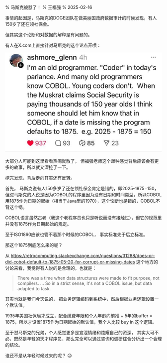 % 马斯克被怼了！
% 王福强
% 2025-02-16

事情的起因是，马斯克的DOGE团队在做美丽国政府数据审计的时候发现，有人150岁了还在领社保金。

但其实这个论断和对数据的解释是有问题的。

有人在X.com上直接针对马斯克的这个论点开喷：

![](./images/59131739680720_.pic.jpg)

大部分人可能到这里看看热闹就散了， 但福强老师这个犟种感觉背后应该会有更多的故事，所以就又深挖了一下。

挖完发现，背后走向其实还有反转。

首先， 马斯克说有人150多岁了还在领社保金肯定是错的，即2025-1875=150， 但怼马斯克的人说是因为COBOL的程序里因为没有日期和时间类型，所以COBOL用1875作为日期的起始（相当于Java里的1970），这个论断也是错的，COBOL不背这个锅。

COBOL语言虽然古老（我这个老程序员也只是听说而没有接触过），但它的规范里并没有1875作为日期起始的规定。

至于ISO1860应该也管不着那个时候的COBOL， 事实标准先于后立标准。

那这个1875到底怎么来的呢？

从 <https://retrocomputing.stackexchange.com/questions/31288/does-or-did-cobol-default-to-1875-05-20-for-corrupt-or-missing-dates> 这个地方的讨论来看，我觉得有人说的是合理的，也就是：

> There was a time when data structures were made to fit purpose, not compilers.
> ...
> So in a strict sense, it's not a COBOL issue, but data adapted to task.

其实也就是我们今天说的， 把业务逻辑编码到系统中，然后根据业务逻辑设置一个默认值。

1935年美国社保局才成立，配合缴费年限和个人年龄向前推 + 5年的buffer = 1875，所以才设置1875作为日期起始的默认值，我个人比较 buy in 这个逻辑。

至于怼马斯克的兄弟，个人感觉更多是宣泄情绪和炫耀自己的资深， 其实大可不必，既然是年轻的天才程序员，那么完全可以通过咨询和调研综合分析出一个合理的结论。

谁还不是从年轻时候过来的呢？ 😉




